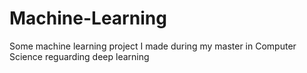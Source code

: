 # Machine-Learning
Some machine learning project I made during my master in Computer Science reguarding deep learning
